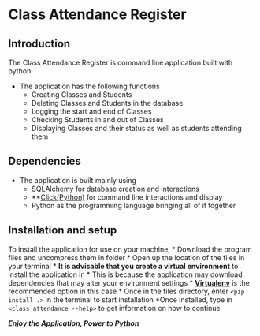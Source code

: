 # Class Attendance Register

## Introduction

The Class Attendance Register is command line application built with python
* The application has the following functions
	* Creating Classes and Students 
	* Deleting Classes and Students in the database
	* Logging the start and end of Classes
	* Checking Students in and out of Classes
	* Displaying Classes and their status as well as students attending them

## Dependencies
 * The application is built mainly using 
 	* SQLAlchemy for database creation and interactions
 	* **[Click(Python)](https://click.pocoo.org/5/) for command line interactions and display
 	* Python as the programming language bringing all of it together

 ## Installation and setup
 To install the application for use on your machine, 
 	* Download the program files and uncompress them in folder
 	* Open up the location of the files in your terminal
 	* **It is advisable that you create a virtual environment** to install the application in
 	* This is because the application may download dependencies that may alter your environment settings
 	* **[Virtualenv](https://virtualenv.pypa.io/en/stable/)** is the recommended option in this case
 	* Once in the files directory, enter `<pip install .>` in the terminal to start installation
 *Once installed, type in `<class_attendance --help>` to get information on how to continue

 __*Enjoy the Application, Power to Python*__
